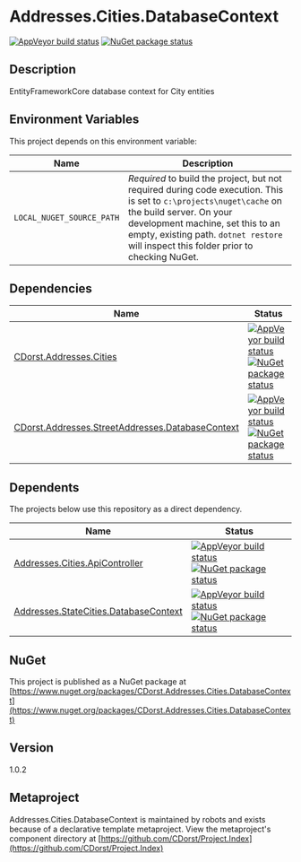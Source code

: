 # Addresses.Cities.DatabaseContext

[![AppVeyor build status](https://img.shields.io/appveyor/ci/cdorst/addresses-cities-databasecontext.svg?label=AppVeyor&style=for-the-badge)](https://ci.appveyor.com/project/cdorst/addresses-cities-databasecontext)
[![NuGet package status](https://img.shields.io/nuget/v/CDorst.Addresses.Cities.DatabaseContext.svg?label=NuGet&style=for-the-badge)](https://www.nuget.org/packages/CDorst.Addresses.Cities.DatabaseContext)

## Description

EntityFrameworkCore database context for City entities

## Environment Variables

This project depends on this environment variable:

Name | Description
---- | -----------
`LOCAL_NUGET_SOURCE_PATH` | *Required* to build the project, but not required during code execution. This is set to `c:\projects\nuget\cache` on the build server. On your development machine, set this to an empty, existing path. `dotnet restore` will inspect this folder prior to checking NuGet.

## Dependencies

Name | Status
---- | ------
[CDorst.Addresses.Cities](https://github.com/CDorst/Addresses.Cities) | [![AppVeyor build status](https://img.shields.io/appveyor/ci/cdorst/addresses-cities.svg?label=AppVeyor&style=flat-square)](https://ci.appveyor.com/project/cdorst/addresses-cities) [![NuGet package status](https://img.shields.io/nuget/v/CDorst.Addresses.Cities.svg?label=NuGet&style=flat-square)](https://www.nuget.org/packages/CDorst.Addresses.Cities)
[CDorst.Addresses.StreetAddresses.DatabaseContext](https://github.com/CDorst/Addresses.StreetAddresses.DatabaseContext) | [![AppVeyor build status](https://img.shields.io/appveyor/ci/cdorst/addresses-streetaddresses-databasecontext.svg?label=AppVeyor&style=flat-square)](https://ci.appveyor.com/project/cdorst/addresses-streetaddresses-databasecontext) [![NuGet package status](https://img.shields.io/nuget/v/CDorst.Addresses.StreetAddresses.DatabaseContext.svg?label=NuGet&style=flat-square)](https://www.nuget.org/packages/CDorst.Addresses.StreetAddresses.DatabaseContext)

## Dependents

The projects below use this repository as a direct dependency.

Name | Status
---- | ------
[Addresses.Cities.ApiController](https://github.com/CDorst/Addresses.Cities.ApiController) | [![AppVeyor build status](https://img.shields.io/appveyor/ci/cdorst/addresses-cities-apicontroller.svg?label=AppVeyor&style=flat-square)](https://ci.appveyor.com/project/cdorst/addresses-cities-apicontroller) [![NuGet package status](https://img.shields.io/nuget/v/CDorst.Addresses.Cities.ApiController.svg?label=NuGet&style=flat-square)](https://www.nuget.org/packages/CDorst.Addresses.Cities.ApiController)
[Addresses.StateCities.DatabaseContext](https://github.com/CDorst/Addresses.StateCities.DatabaseContext) | [![AppVeyor build status](https://img.shields.io/appveyor/ci/cdorst/addresses-statecities-databasecontext.svg?label=AppVeyor&style=flat-square)](https://ci.appveyor.com/project/cdorst/addresses-statecities-databasecontext) [![NuGet package status](https://img.shields.io/nuget/v/CDorst.Addresses.StateCities.DatabaseContext.svg?label=NuGet&style=flat-square)](https://www.nuget.org/packages/CDorst.Addresses.StateCities.DatabaseContext)

## NuGet


This project is published as a NuGet package at [https://www.nuget.org/packages/CDorst.Addresses.Cities.DatabaseContext](https://www.nuget.org/packages/CDorst.Addresses.Cities.DatabaseContext)

## Version

1.0.2

## Metaproject

Addresses.Cities.DatabaseContext is maintained by robots and exists because of a declarative template metaproject. View the metaproject's component directory at [https://github.com/CDorst/Project.Index](https://github.com/CDorst/Project.Index)

